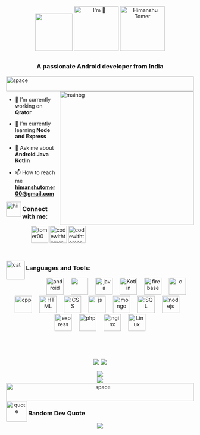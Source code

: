 
<div align="center">

  <img height=100px; src="https://github.com/tomer00/tomer00/assets/68748487/51b23dac-2873-45ec-bb47-6190f09e2282">
  <img height=120px; src="https://readme-typing-svg.demolab.com?font=Chelsea+Market+&weight=900&duration=1&pause=1000&color=00F7D7&width=60&lines=I'm" alt="I'm 👋" />
  <img height=120px; src="https://readme-typing-svg.demolab.com?font=Chelsea+Market+&weight=900&pause=1000&color=15F762&width=220&lines=Himanshu+Tomer;Andriod+Developer" alt="Himanshu Tomer" />
</div>
<h2> </h2>
<h3 align="center">A passionate Android developer from India</h3>
 <img src="https://github.com/tomer00/tomer00/assets/68748487/9a4ac5fa-efb6-4e5a-9c0d-7be90f6b9d41" alt="space" width="100%" height="40"/>
 <img align="right" width=360px; src="https://github.com/tomer00/tomer00/assets/68748487/ea2dcf3e-9689-41f5-8609-99829936d6a2" alt="mainbg"/>

  
- 🔭 I’m currently working on **Qrator**

- 🌱 I’m currently learning **Node and Express**

- 💬 Ask me about **Android Java Kotlin**

- 📫 How to reach me **himanshutomer00@gmail.com**

 
<img align="left" width=40px; src="https://github.com/tomer00/tomer00/assets/68748487/c1e8326f-89cd-481e-8542-4ebcf9b71d26" alt="hii"/>
<h3 align="left">Connect with me:</h3>
<div align="left">
<a>     ‎ ‎ ‎ ‎ ‎ ‎ ‎ ‎ ‎ ‎‎ ‎ ‎ ‎ ‎ ‎ ‎  ‎    </a>
<a href="https://linkedin.com/in/tomer00"><img src="https://github.com/tomer00/tomer00/assets/68748487/6f902988-63e3-452f-b842-9e020e499555" alt="tomer00" width="46"/></a>
<a href="https://www.youtube.com/@codewithtomer" target="blank"><img src="https://github.com/tomer00/tomer00/assets/68748487/96df6c93-3fcc-46be-934a-60247ac2b55e" alt="codewithtomer" width="46" /></a>
<a href="whatsapp://send?text=Hii Himanshu...&phone=+919997628974" target="blank"><img src="https://github.com/tomer00/tomer00/assets/68748487/46203e5d-9513-4dec-aa11-33ffe153d776" alt="codewithtomer" width="46" /></a>
</div>

<p>     ‎ ‎ ‎ ‎ ‎ ‎ ‎ ‎ ‎ ‎‎ ‎ ‎ ‎ ‎ ‎ ‎  ‎    </p>
<img align="left" width=50px; src="https://github.com/tomer00/tomer00/assets/68748487/7d141320-94c9-4212-916a-3a574435637f" alt="cat"/>
<h3 align="left">Languages and Tools:</h3>
<div align="center">
  <img width="46" />
  <img width="46" src="https://github.com/tomer00/tomer00/assets/68748487/4e7b9abb-2c64-4759-9fc1-45bed457b196" alt="android"/>
  <img width="12" />
  <img width="46" src="https://cdn.jsdelivr.net/gh/devicons/devicon/icons/androidstudio/androidstudio-original.svg" />
  <img width="12" />
  <img width="46" src="https://devicons.railway.app/i/java.svg" alt="java" />
  <img width="12" />
  <img width="46" src="https://devicons.railway.app/i/kotlin.svg" alt="Kotlin"/>
  <img width="12" />
  <img width="46" src="https://devicons.railway.app/i/firebase.svg" alt="firebase" />
  <img width="12" />
  <img width="46" src="https://devicons.railway.app/i/c.svg" alt="c"/>
  <img width="12" />
  <img width="46" src="https://devicons.railway.app/i/cplusplus.png" alt="cpp" />
  <img width="12" />
  <img width="46" src="https://devicons.railway.app/i/html5.svg" alt="HTML"/>
  <img width="12" />
  <img width="46" src="https://devicons.railway.app/i/css3.svg" alt="CSS" />
  <img width="12" />
  <img width="46" src="https://devicons.railway.app/i/javascript.svg" alt="js"/>
  <img width="12" />
  <img width="46" src="https://devicons.railway.app/i/mongodb.svg" alt="mongo"/>
  <img width="12" />
  <img width="46" src="https://www.svgrepo.com/show/303251/mysql-logo.svg" alt="SQL"/>
  <img width="12" />
  <img width="46" src="https://www.svgrepo.com/show/354118/nodejs.svg" alt="nodejs"/>
  <img width="12" />
  <img width="46" src="https://github.com/tomer00/tomer00/assets/68748487/cf823a6e-c444-4b36-9e2e-6098b1f268a8" alt="express"/>
  <img width="12" />
  <img width="46" src="https://devicons.railway.app/i/php.svg" alt="php"/>
  <img width="12" />
  <img width="46" src="https://cdn.jsdelivr.net/gh/devicons/devicon/icons/nginx/nginx-original.svg" alt="nginx"/>
  <img width="12" />
  <img width="46" src="https://cdn.jsdelivr.net/gh/devicons/devicon/icons/linux/linux-original.svg" alt="Linux"/>
</div>

<h2>‎ ‎‎‎</h2>

<div align="center">
  <img src="https://github-readme-stats-git-masterrstaa-rickstaa.vercel.app/api/pin/?username=tomer00&repo=TShare&theme=blue-green">
  <img src="https://github-readme-stats-git-masterrstaa-rickstaa.vercel.app/api/pin/?username=tomer00&repo=Anganwadi-Helper&theme=blue-green">
</div>

<p align="center">
<img src="https://github-readme-streak-stats.herokuapp.com/?user=tomer00&theme=blue-green&hide_border=false">
  <br/>
<img src="https://github-readme-stats.vercel.app/api/top-langs/?username=tomer00&theme=blue-green&hide_border=false&include_all_commits=true&count_private=true&layout=compact"/>

<img src="https://github.com/tomer00/tomer00/assets/68748487/9a4ac5fa-efb6-4e5a-9c0d-7be90f6b9d41" alt="space" width="100%" height="48px"/>

<img align="left" width=56px; src="https://github.com/tomer00/tomer00/assets/68748487/1a2b26bd-e45e-4c0c-93b8-cb0d0eebfbc3" alt="quote"/>
<h3 align="left">Random Dev Quote</h3>

<p align="center">
<img src="https://quotes-github-readme.vercel.app/api?type=horizontal&theme=tokyonight">

